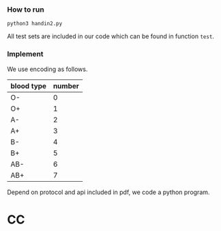 ### How to run
```shell
python3 handin2.py
```
All test sets are included in our code which can be found in function ```test```.

### Implement
We use encoding as follows.

| blood type | number |
| --- | --- |
| O- | 0 |
| O+ | 1 |
| A- | 2 |
| A+ | 3 |
| B- | 4 |
| B+ | 5 |
| AB- | 6 |
| AB+ | 7 |

Depend on protocol and api included in pdf, we code a python program.
# CC
